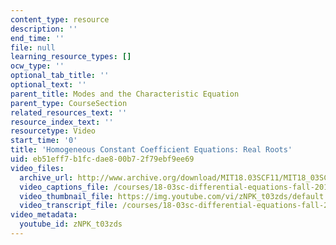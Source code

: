 ```yaml
---
content_type: resource
description: ''
end_time: ''
file: null
learning_resource_types: []
ocw_type: ''
optional_tab_title: ''
optional_text: ''
parent_title: Modes and the Characteristic Equation
parent_type: CourseSection
related_resources_text: ''
resource_index_text: ''
resourcetype: Video
start_time: '0'
title: 'Homogeneous Constant Coefficient Equations: Real Roots'
uid: eb51eff7-b1fc-dae8-00b7-2f79ebf9ee69
video_files:
  archive_url: http://www.archive.org/download/MIT18.03SCF11/MIT18_03SC_110720_D4_300k.mp4
  video_captions_file: /courses/18-03sc-differential-equations-fall-2011/9a69f8215bfc55c588e993dc4cbbb8a7_zNPK_t03zds.vtt
  video_thumbnail_file: https://img.youtube.com/vi/zNPK_t03zds/default.jpg
  video_transcript_file: /courses/18-03sc-differential-equations-fall-2011/df79ab35264a3f91003c037472e15b3e_zNPK_t03zds.pdf
video_metadata:
  youtube_id: zNPK_t03zds
---
```

